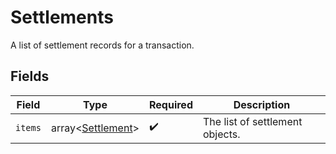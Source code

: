 # Settlements

A list of settlement records for a transaction.


## Fields

| Field                                | Type                                 | Required                             | Description                          |
| ------------------------------------ | ------------------------------------ | ------------------------------------ | ------------------------------------ |
| `items`                              | array<[Settlement](./Settlement.md)> | :heavy_check_mark:                   | The list of settlement objects.      |